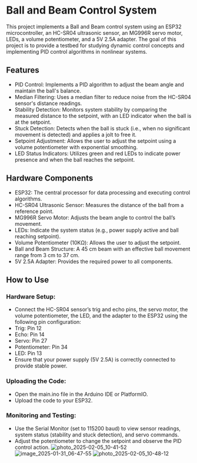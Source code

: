 # Ball and Beam Control System
This project implements a Ball and Beam control system using an ESP32 microcontroller, an HC-SR04 ultrasonic sensor, an MG996R servo motor, LEDs, a volume potentiometer, and a 5V 2.5A adapter. The goal of this project is to provide a testbed for studying dynamic control concepts and implementing PID control algorithms in nonlinear systems.

## Features
- PID Control: Implements a PID algorithm to adjust the beam angle and maintain the ball's balance.
- Median Filtering: Uses a median filter to reduce noise from the HC-SR04 sensor's distance readings.
- Stability Detection: Monitors system stability by comparing the measured distance to the setpoint, with an LED indicator when the ball is at the setpoint.
- Stuck Detection: Detects when the ball is stuck (i.e., when no significant movement is detected) and applies a jolt to free it.
- Setpoint Adjustment: Allows the user to adjust the setpoint using a volume potentiometer with exponential smoothing.
- LED Status Indicators: Utilizes green and red LEDs to indicate power presence and when the ball reaches the setpoint.
## Hardware Components
- ESP32: The central processor for data processing and executing control algorithms.
- HC-SR04 Ultrasonic Sensor: Measures the distance of the ball from a reference point.
- MG996R Servo Motor: Adjusts the beam angle to control the ball’s movement.
- LEDs: Indicate the system status (e.g., power supply active and ball reaching setpoint).
- Volume Potentiometer (10KΩ): Allows the user to adjust the setpoint.
- Ball and Beam Structure: A 45 cm beam with an effective ball movement range from 3 cm to 37 cm.
- 5V 2.5A Adapter: Provides the required power to all components.
## How to Use
  ### Hardware Setup:
  - Connect the HC-SR04 sensor’s trig and echo pins, the servo motor, the volume potentiometer, the LED, and the adapter to the ESP32 using the following pin configuration:
  - Trig: Pin 12
  - Echo: Pin 14
  - Servo: Pin 27
  - Potentiometer: Pin 34
  - LED: Pin 13
  - Ensure that your power supply (5V 2.5A) is correctly connected to provide stable power.
  ### Uploading the Code:
  - Open the main.ino file in the Arduino IDE or PlatformIO.
  - Upload the code to your ESP32.
  ### Monitoring and Testing:
  - Use the Serial Monitor (set to 115200 baud) to view sensor readings, system status (stability and stuck detection), and servo commands.
  - Adjust the potentiometer to change the setpoint and observe the PID control action.
![photo_2025-02-05_10-41-52](https://github.com/user-attachments/assets/eefa5a34-93ce-4fb8-8270-451abd8edcac)
![image_2025-01-31_06-47-55](https://github.com/user-attachments/assets/96f6db8f-9723-4892-8a4e-bf7f00c2569d)
![photo_2025-02-05_10-48-12](https://github.com/user-attachments/assets/222691ff-7aaf-4fe6-b66a-9b0f3237405f)
